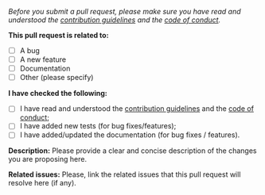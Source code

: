 _Before you submit a pull request, please make sure you have read and understood the [contribution guidelines](https://github.com/xavidop/genkitx-github/blob/main/CONTRIBUTING.md) and the [code of conduct](https://github.com/xavidop/genkitx-github/blob/main/CODE_OF_CONDUCT.md)._

**This pull request is related to:**

- [ ] A bug
- [ ] A new feature
- [ ] Documentation
- [ ] Other (please specify)

**I have checked the following:**

- [ ] I have read and understood the [contribution guidelines](https://github.com/xavidop/genkitx-github/blob/main/CONTRIBUTING.md) and the [code of conduct](https://github.com/xavidop/genkitx-github/blob/main/CODE_OF_CONDUCT.md);
- [ ] I have added new tests (for bug fixes/features);
- [ ] I have added/updated the documentation (for bug fixes / features).

**Description:**
Please provide a clear and concise description of the changes you are proposing here.

**Related issues:**
Please, link the related issues that this pull request will resolve here (if any).